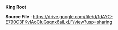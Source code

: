 **King Root**

**Source File** : https://drive.google.com/file/d/1dAYC-E790C3FKvIAoCIuGsqnx6aiLxLF/view?usp=sharing
